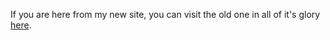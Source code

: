 If you are here from my new site, you can visit the old one in all of it's glory [here](https://cennepal.github.io/Bread4k/).
